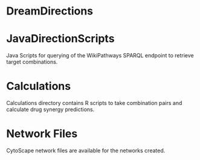 # DreamDirections

# JavaDirectionScripts
Java Scripts for querying of the WikiPathways SPARQL endpoint to retrieve target combinations. 

# Calculations
Calculations directory contains R scripts to take combination pairs and calculate drug synergy predictions.

# Network Files
CytoScape network files are available for the networks created.
